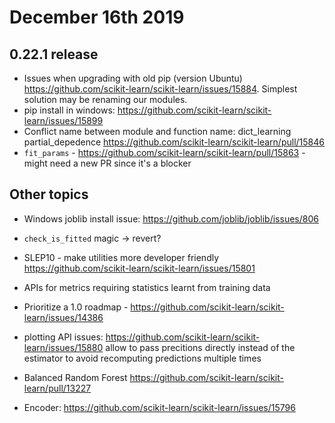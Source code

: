 # December 16th 2019



## 0.22.1 release

* Issues when upgrading with old pip (version Ubuntu)
  https://github.com/scikit-learn/scikit-learn/issues/15884. Simplest solution
  may be renaming our modules.
* pip install in windows:
  https://github.com/scikit-learn/scikit-learn/issues/15899
* Conflict name between module and function name: dict_learning
  partial_depedence https://github.com/scikit-learn/scikit-learn/pull/15846
* `fit_params` - https://github.com/scikit-learn/scikit-learn/pull/15863 -
  might need a new PR since it's a blocker


## Other topics

* Windows joblib install issue: https://github.com/joblib/joblib/issues/806

* `check_is_fitted` magic -> revert?

* SLEP10 - make utilities more developer friendly
  https://github.com/scikit-learn/scikit-learn/issues/15801

* APIs for metrics requiring statistics learnt from training data

* Prioritize a 1.0 roadmap -
  https://github.com/scikit-learn/scikit-learn/issues/14386

* plotting API issues:
  https://github.com/scikit-learn/scikit-learn/issues/15880 allow to pass
  precitions directly instead of the estimator to avoid recomputing predictions
  multiple times

* Balanced Random Forest
  https://github.com/scikit-learn/scikit-learn/pull/13227

* Encoder: https://github.com/scikit-learn/scikit-learn/issues/15796
